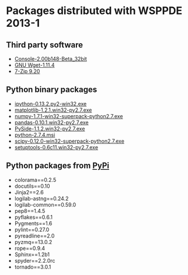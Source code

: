 # Packages distributed with WSPPDE 2013-1

## Third party software
- [Console-2.00b148-Beta_32bit](http://sourceforge.net/projects/console/files/)
- [GNU Wget-1.11.4](http://www.gnu.org/software/wget/)
- [7-Zip 9.20](http://www.7-zip.org/)

## Python binary packages
- [ipython-0.13.2.py2-win32.exe](http://pypi.python.org/pypi/ipython#downloads)
- [matplotlib-1.2.1.win32-py2.7.exe](http://sourceforge.net/projects/matplotlib/files/matplotlib/)
- [numpy-1.7.1-win32-superpack-python2.7.exe](http://sourceforge.net/projects/numpy/files/NumPy/)
- [pandas-0.10.1.win32-py2.7.exe](http://pypi.python.org/pypi/pandas#downloads)
- [PySide-1.1.2.win32-py2.7.exe](http://origin.releases.qt-project.org/pyside/)
- [python-2.7.4.msi](http://python.org/download/)
- [scipy-0.12.0-win32-superpack-python2.7.exe](http://sourceforge.net/projects/scipy/files/scipy/)
- [setuptools-0.6c11.win32-py2.7.exe](http://pypi.python.org/pypi/setuptools)

## Python packages from [PyPi](http://pypi.python.org/pypi)
- colorama==0.2.5
- docutils==0.10
- Jinja2==2.6
- logilab-astng==0.24.2
- logilab-common==0.59.0
- pep8==1.4.5
- pyflakes==0.6.1
- Pygments==1.6
- pylint==0.27.0
- pyreadline==2.0
- pyzmq==13.0.2
- rope==0.9.4
- Sphinx==1.2b1
- spyder==2.2.0rc
- tornado==3.0.1